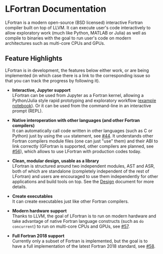 # LFortran Documentation

LFortran is a modern open-source (BSD licensed) interactive Fortran compiler
built on top of LLVM.
It can execute user's code interactively to allow exploratory work (much like
Python, MATLAB or Julia) as well as compile to binaries with the goal to run
user's code on modern architectures such as multi-core CPUs and GPUs.

## Feature Highlights

LFortran is in development, the features below either work, or are being
implemented (in which case there is a link to the corresponding issue so that
you can track the progress by following it).

* **Interactive, Jupyter support**  
    LFortran can be used from Jupyter as a Fortran kernel, allowing a
    Python/Julia style rapid prototyping and exploratory workflow
    ([example notebook](https://nbviewer.jupyter.org/gist/certik/f1d28a486510810d824869ab0c491b1c)).
    Or it can be used from the command-line in an interactive prompt (REPL).

* **Native interoperation with other languages (and other Fortran compilers)**  
    It can automatically call code written in other languages (such as C or
    Python) just by using the `use` statement, see
    [#44](https://gitlab.com/lfortran/lfortran/issues/44). It understands
    other Fortran compilers module files (one can just "use" them) and their
    ABI to link correctly (GFortran is supported, other compilers are planned,
    see [#56](https://gitlab.com/lfortran/lfortran/issues/56)), which allows to
    use LFortran with production codes today.

* **Clean, modular design, usable as a library**  
    LFortran is structured around two independent modules, AST and ASR, both of
    which are standalone (completely independent of the rest of LFortran) and
    users are encouraged to use them independently for other applications and
    build tools on top. See the [Design](design.md) document for more details.

* **Create executables**  
    It can create executables just like other Fortran compilers.

* **Modern hardware support**  
    Thanks to LLVM, the goal of LFortran is to run on modern hardware and take
    advantage of native Fortran language constructs (such as `do concurrent`)
    to run on multi-core CPUs and GPUs, see
    [#57](https://gitlab.com/lfortran/lfortran/issues/57).

* **Full Fortran 2018 support**  
    Currently only a subset of Fortran is implemented, but the goal is to have
    a full implementation of the latest Fortran 2018 standard, see
    [#58](https://gitlab.com/lfortran/lfortran/issues/58).
